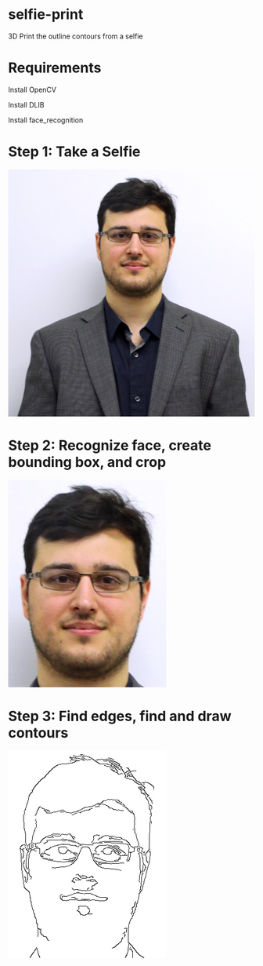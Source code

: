 # selfie-print
3D Print the outline contours from a selfie

# Requirements

Install OpenCV

Install DLIB

Install face_recognition

# Step 1: Take a Selfie
![](/static/selfie.jpg "Input Selfie, Format JPG")

# Step 2: Recognize face, create bounding box, and crop
![](/static/croppedselfie.jpg "Cropped Selfie")

# Step 3: Find edges, find and draw contours
![](/static/outlinedselfie.jpg "Outlined Selfie")
